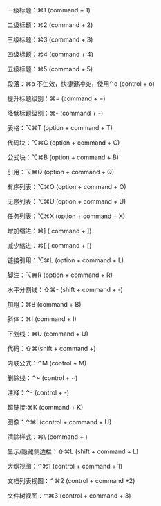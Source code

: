 一级标题：⌘1 (command + 1)

二级标题：⌘2 (command + 2)

三级标题：⌘3 (command + 3)

四级标题：⌘4 (command + 4)

五级标题：⌘5 (command + 5)



段落：⌘o 不生效，快捷键冲突，使用⌃o (control + o)

提升标题级别：⌘= (command + =)

降低标题级别：⌘- (command + -)



表格：⌥⌘T (option + command + T)

代码块：⌥⌘C (option + command + C)

公式块：⌥⌘B (option + command + B)



引用：⌥⌘Q (option + command + Q)

有序列表：⌥⌘O (option + command + O)

无序列表：⌥⌘U (option + command + U)



任务列表：⌥⌘X (option + command + X)

增加缩进：⌘] ( command + ])

减少缩进：⌘[ ( command + [)



链接引用：⌥⌘L (option + command + L)

脚注：⌥⌘R (option + command + R)



水平分割线：⇧⌘- (shift + command + -)



加粗：⌘B (command + B)

斜体：⌘I (command + I)

下划线：⌘U (command + U)



代码：⇧⌘(shift + command +)



内联公式：⌃M (control + M)

删除线：⌃~ (control + ~)

注释：⌃- (control + -)



超链接:⌘K (command + K)

图像：⌃⌘I (control + command + U)

清除样式：⌘\ (command + )



显示/隐藏侧边栏：⇧⌘L (shift + command + L)

大纲视图：⌃⌘1 (control + command + 1)

文档列表视图：⌃⌘2 (control + command +2)

文件树视图：⌃⌘3 (control + command + 3)
